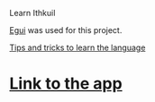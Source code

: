 Learn Ithkuil

[Egui](https://github.com/emilk/egui) was used for this project. 

[Tips and tricks to learn the language](https://gravit22.github.io/ithkuil_learning/)

# [Link to the app](/docs/index.html) #